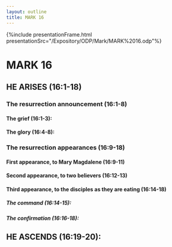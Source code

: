 ```yaml
---
layout: outline
title: MARK 16
---
```

{%include presentationFrame.html presentationSrc="/Expository/ODP/Mark/MARK%2016.odp"%}

# MARK 16
## HE ARISES (16:1-18) 
###  The resurrection announcement (16:1-8) 
####  The grief (16:1-3): 
####  The glory (16:4-8): 
###  The resurrection appearances (16:9-18) 
####  First appearance, to Mary Magdalene (16:9-11) 
####  Second appearance, to two believers (16:12-13) 
####  Third appearance, to the disciples as they are eating (16:14-18) 
#####  The command (16:14-15): 
#####  The confirmation (16:16-18): 
## HE ASCENDS (16:19-20): 

